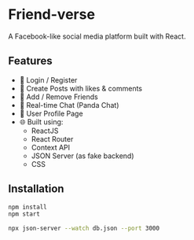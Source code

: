 # Friend-verse

A Facebook-like social media platform built with React.

## Features

- 🔐 Login / Register
- 📝 Create Posts with likes & comments
- 👥 Add / Remove Friends
- 💬 Real-time Chat (Panda Chat)
- 👤 User Profile Page
- 🌐 Built using:
  - ReactJS
  - React Router
  - Context API
  - JSON Server (as fake backend)
  - CSS

## Installation

```bash
npm install
npm start

npx json-server --watch db.json --port 3000
